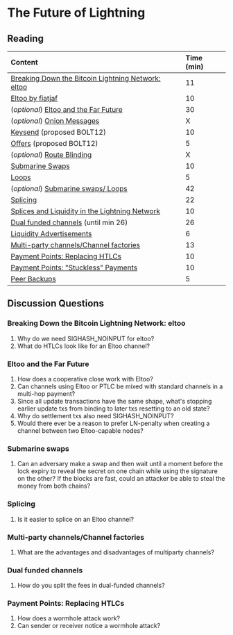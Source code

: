 # The Future of Lightning

## Reading

| Content | Time \(min\) |
| :--- | :--- |
| [Breaking Down the Bitcoin Lightning Network: eltoo](https://medium.com/@brandonarvanaghi/breaking-down-the-bitcoin-lightning-network-eltoo-c48554f5ae02) | 11 |
| [Eltoo by fiatjaf](https://fiatjaf.com/ffdfe772.html) | 10 |
| \(_optional_\) [Eltoo and the Far Future](https://btctranscripts.com/chaincode-labs/2019-09-18-christian-decker-eltoo/) | 30 |
| \(_optional_\) [Onion Messages](https://github.com/lightning/bolts/pull/759) | X |
| [Keysend](https://lightning.readthedocs.io/lightning-keysend.7.html) (proposed BOLT12) | 10 |
| [Offers](https://bitcoinops.org/en/topics/offers/) (proposed BOLT12) | 5 |
| \(_optional_\) [Route Blinding](https://github.com/lightning/bolts/pull/765) | X |
| [Submarine Swaps](https://blog.muun.com/a-closer-look-at-submarine-swaps-in-the-lightning-network/) | 10 |
| [Loops](https://blog.lightning.engineering/posts/2019/03/20/loop.html) | 5 |
| \(_optional_\) [Submarine swaps/ Loops](https://youtu.be/qixhNBIHDyE) | 42 |
| [Splicing](https://btctranscripts.com/chaincode-labs/chaincode-residency/2019-06-26-rene-pickhardt-splicing/) | 22 |
| [Splices and Liquidity in the Lightning Network](https://blog.muun.com/splices-and-liquidity-in-the-lightning-network/) | 10 |
| [Dual funded channels](https://www.youtube.com/watch?v=i_GxmNZjwhk) (until min 26) | 26 |
| [Liquidity Advertisements](https://medium.com/blockstream/lightnings-missing-piece-a-decentralized-liquidity-market-a0bb47534a4f) | 6 |
| [Multi-party channels/Channel factories](https://btctranscripts.com/chaincode-labs/chaincode-residency/2019-06-28-christian-decker-multiparty-channels/) | 13 |
| [Payment Points: Replacing HTLCs](https://suredbits.com/payment-points-part-1/) | 10 |
| [Payment Points: "Stuckless" Payments](https://suredbits.com/payment-points-part-2-stuckless-payments/) | 10 |
| [Peer Backups](https://medium.com/@ACINQ/phoenix-wallet-part-3-backup-f63a9470d4e7) | 5 |

## Discussion Questions

### Breaking Down the Bitcoin Lightning Network: eltoo

1. Why do we need SIGHASH\_NOINPUT for eltoo?
2. What do HTLCs look like for an Eltoo channel?

### Eltoo and the Far Future

1. How does a cooperative close work with Eltoo?
2. Can channels using Eltoo or PTLC be mixed with standard channels in a multi-hop payment?
3. Since all update transactions have the same shape, what's stopping earlier update txs from binding to later txs resetting to an old state?
4. Why do settlement txs also need SIGHASH_NOINPUT?
5. Would there ever be a reason to prefer LN-penalty when creating a channel between two Eltoo-capable nodes?

### Submarine swaps

1. Can an adversary make a swap and then wait until a moment before the lock expiry to reveal the secret on one chain while using the signature on the other? If the blocks are fast, could an attacker be able to steal the money from both chains?

### Splicing

1. Is it easier to splice on an Eltoo channel?

### Multi-party channels/Channel factories

1. What are the advantages and disadvantages of multiparty channels?

### Dual funded channels

1. How do you split the fees in dual-funded channels?

### Payment Points: Replacing HTLCs

1. How does a wormhole attack work?
2. Can sender or receiver notice a wormhole attack?
